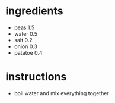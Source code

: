 # ingredients
- peas 1.5
- water 0.5
- salt 0.2
- onion 0.3
- patatoe 0.4

# instructions
- boil water and mix everything together
